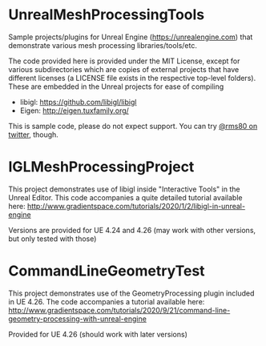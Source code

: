 # UnrealMeshProcessingTools

Sample projects/plugins for Unreal Engine (https://unrealengine.com) that demonstrate various mesh processing libraries/tools/etc. 

The code provided here is provided under the MIT License, except for various subdirectories which are copies of external projects that have different licenses (a LICENSE file exists in the respective top-level folders). These are embedded in the Unreal projects for ease of compiling

* libigl: https://github.com/libigl/libigl
* Eigen: http://eigen.tuxfamily.org/

This is sample code, please do not expect support. You can try [@rms80 on twitter](twitter.com/rms80), though.

# IGLMeshProcessingProject

This project demonstrates use of libigl inside "Interactive Tools" in the Unreal Editor. This code accompanies a quite detailed tutorial available here: http://www.gradientspace.com/tutorials/2020/1/2/libigl-in-unreal-engine

Versions are provided for UE 4.24 and 4.26  (may work with other versions, but only tested with those)

# CommandLineGeometryTest

This project demonstrates use of the GeometryProcessing plugin included in UE 4.26. The code accompanies a tutorial available here: http://www.gradientspace.com/tutorials/2020/9/21/command-line-geometry-processing-with-unreal-engine

Provided for UE 4.26 (should work with later versions)
